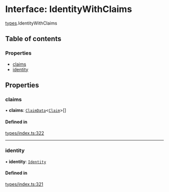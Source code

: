 # Interface: IdentityWithClaims

[types](../wiki/types).IdentityWithClaims

## Table of contents

### Properties

- [claims](../wiki/types.IdentityWithClaims#claims)
- [identity](../wiki/types.IdentityWithClaims#identity)

## Properties

### claims

• **claims**: [`ClaimData`](../wiki/types.ClaimData)<[`Claim`](../wiki/types#claim)\>[]

#### Defined in

[types/index.ts:322](https://github.com/PolymathNetwork/polymesh-sdk/blob/299ce247/src/types/index.ts#L322)

___

### identity

• **identity**: [`Identity`](../wiki/api.entities.Identity.Identity)

#### Defined in

[types/index.ts:321](https://github.com/PolymathNetwork/polymesh-sdk/blob/299ce247/src/types/index.ts#L321)
